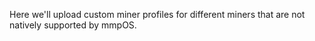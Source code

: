 Here we'll upload custom miner profiles for different miners that are not natively supported by mmpOS.
